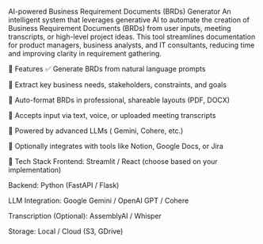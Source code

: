 
AI-powered Business Requirement Documents (BRDs) Generator
An intelligent system that leverages generative AI to automate the creation of Business Requirement Documents (BRDs) from user inputs, meeting transcripts, or high-level project ideas. This tool streamlines documentation for product managers, business analysts, and IT consultants, reducing time and improving clarity in requirement gathering.

🚀 Features
✅ Generate BRDs from natural language prompts

🎯 Extract key business needs, stakeholders, constraints, and goals

📝 Auto-format BRDs in professional, shareable layouts (PDF, DOCX)

💬 Accepts input via text, voice, or uploaded meeting transcripts

🧠 Powered by advanced LLMs ( Gemini, Cohere, etc.)

🔗 Optionally integrates with tools like Notion, Google Docs, or Jira

🧩 Tech Stack
Frontend: Streamlit / React (choose based on your implementation)

Backend: Python (FastAPI / Flask)

LLM Integration: Google Gemini / OpenAI GPT / Cohere

Transcription (Optional): AssemblyAI / Whisper

Storage: Local / Cloud (S3, GDrive)



